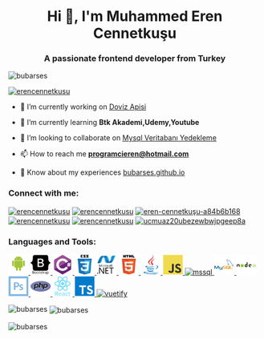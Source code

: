 <h1 align="center">Hi 👋, I'm Muhammed Eren Cennetkuşu</h1>
<h3 align="center">A passionate frontend developer from Turkey</h3>

<p align="left"> <img src="https://komarev.com/ghpvc/?username=bubarses&label=Profile%20views&color=0e75b6&style=flat" alt="bubarses" /> </p>

<p align="left"> <a href="https://twitter.com/erencennetkusu" target="blank"><img src="https://img.shields.io/twitter/follow/erencennetkusu?logo=twitter&style=for-the-badge" alt="erencennetkusu" /></a> </p>

- 🔭 I’m currently working on [Doviz Apisi](https://github.com/bubarses/TCMBDovizConverterApi)

- 🌱 I’m currently learning **Btk Akademi,Udemy,Youtube**

- 👯 I’m looking to collaborate on [Mysql Veritabanı Yedekleme](https://github.com/bubarses/VeritabaniYedeklemeMysql)

- 📫 How to reach me **programcieren@hotmail.com**

- 📄 Know about my experiences [bubarses.github.io](bubarses.github.io)

<h3 align="left">Connect with me:</h3>
<p align="left">
<a href="https://codepen.io/erencennetkusu" target="blank"><img align="center" src="https://raw.githubusercontent.com/rahuldkjain/github-profile-readme-generator/master/src/images/icons/Social/codepen.svg" alt="erencennetkusu" height="30" width="40" /></a>
<a href="https://twitter.com/erencennetkusu" target="blank"><img align="center" src="https://raw.githubusercontent.com/rahuldkjain/github-profile-readme-generator/master/src/images/icons/Social/twitter.svg" alt="erencennetkusu" height="30" width="40" /></a>
<a href="https://linkedin.com/in/eren-cennetkuşu-a84b6b168" target="blank"><img align="center" src="https://raw.githubusercontent.com/rahuldkjain/github-profile-readme-generator/master/src/images/icons/Social/linked-in-alt.svg" alt="eren-cennetkuşu-a84b6b168" height="30" width="40" /></a>
<a href="https://fb.com/erencennetkusu" target="blank"><img align="center" src="https://raw.githubusercontent.com/rahuldkjain/github-profile-readme-generator/master/src/images/icons/Social/facebook.svg" alt="erencennetkusu" height="30" width="40" /></a>
<a href="https://instagram.com/erencennetkusu" target="blank"><img align="center" src="https://raw.githubusercontent.com/rahuldkjain/github-profile-readme-generator/master/src/images/icons/Social/instagram.svg" alt="erencennetkusu" height="30" width="40" /></a>
<a href="https://www.youtube.com/c/ucmuaz20ubezewbwjpgeep8a" target="blank"><img align="center" src="https://raw.githubusercontent.com/rahuldkjain/github-profile-readme-generator/master/src/images/icons/Social/youtube.svg" alt="ucmuaz20ubezewbwjpgeep8a" height="30" width="40" /></a>
</p>

<h3 align="left">Languages and Tools:</h3>
<p align="left"> <a href="https://developer.android.com" target="_blank" rel="noreferrer"> <img src="https://raw.githubusercontent.com/devicons/devicon/master/icons/android/android-original-wordmark.svg" alt="android" width="40" height="40"/> </a> <a href="https://getbootstrap.com" target="_blank" rel="noreferrer"> <img src="https://raw.githubusercontent.com/devicons/devicon/master/icons/bootstrap/bootstrap-plain-wordmark.svg" alt="bootstrap" width="40" height="40"/> </a> <a href="https://www.w3schools.com/cs/" target="_blank" rel="noreferrer"> <img src="https://raw.githubusercontent.com/devicons/devicon/master/icons/csharp/csharp-original.svg" alt="csharp" width="40" height="40"/> </a> <a href="https://www.w3schools.com/css/" target="_blank" rel="noreferrer"> <img src="https://raw.githubusercontent.com/devicons/devicon/master/icons/css3/css3-original-wordmark.svg" alt="css3" width="40" height="40"/> </a> <a href="https://dotnet.microsoft.com/" target="_blank" rel="noreferrer"> <img src="https://raw.githubusercontent.com/devicons/devicon/master/icons/dot-net/dot-net-original-wordmark.svg" alt="dotnet" width="40" height="40"/> </a> <a href="https://www.w3.org/html/" target="_blank" rel="noreferrer"> <img src="https://raw.githubusercontent.com/devicons/devicon/master/icons/html5/html5-original-wordmark.svg" alt="html5" width="40" height="40"/> </a> <a href="https://www.java.com" target="_blank" rel="noreferrer"> <img src="https://raw.githubusercontent.com/devicons/devicon/master/icons/java/java-original.svg" alt="java" width="40" height="40"/> </a> <a href="https://developer.mozilla.org/en-US/docs/Web/JavaScript" target="_blank" rel="noreferrer"> <img src="https://raw.githubusercontent.com/devicons/devicon/master/icons/javascript/javascript-original.svg" alt="javascript" width="40" height="40"/> </a> <a href="https://www.microsoft.com/en-us/sql-server" target="_blank" rel="noreferrer"> <img src="https://www.svgrepo.com/show/303229/microsoft-sql-server-logo.svg" alt="mssql" width="40" height="40"/> </a> <a href="https://www.mysql.com/" target="_blank" rel="noreferrer"> <img src="https://raw.githubusercontent.com/devicons/devicon/master/icons/mysql/mysql-original-wordmark.svg" alt="mysql" width="40" height="40"/> </a> <a href="https://nodejs.org" target="_blank" rel="noreferrer"> <img src="https://raw.githubusercontent.com/devicons/devicon/master/icons/nodejs/nodejs-original-wordmark.svg" alt="nodejs" width="40" height="40"/> </a> <a href="https://www.photoshop.com/en" target="_blank" rel="noreferrer"> <img src="https://raw.githubusercontent.com/devicons/devicon/master/icons/photoshop/photoshop-line.svg" alt="photoshop" width="40" height="40"/> </a> <a href="https://www.php.net" target="_blank" rel="noreferrer"> <img src="https://raw.githubusercontent.com/devicons/devicon/master/icons/php/php-original.svg" alt="php" width="40" height="40"/> </a> <a href="https://reactjs.org/" target="_blank" rel="noreferrer"> <img src="https://raw.githubusercontent.com/devicons/devicon/master/icons/react/react-original-wordmark.svg" alt="react" width="40" height="40"/> </a> <a href="https://www.typescriptlang.org/" target="_blank" rel="noreferrer"> <img src="https://raw.githubusercontent.com/devicons/devicon/master/icons/typescript/typescript-original.svg" alt="typescript" width="40" height="40"/> </a> <a href="https://vuetifyjs.com/en/" target="_blank" rel="noreferrer"> <img src="https://bestofjs.org/logos/vuetify.svg" alt="vuetify" width="40" height="40"/> </a> </p>

<p><img align="left" src="https://github-readme-stats.vercel.app/api/top-langs?username=bubarses&show_icons=true&locale=en&layout=compact" alt="bubarses" /></p>

<p>&nbsp;<img align="center" src="https://github-readme-stats.vercel.app/api?username=bubarses&show_icons=true&locale=en" alt="bubarses" /></p>

<p><img align="center" src="https://github-readme-streak-stats.herokuapp.com/?user=bubarses&" alt="bubarses" /></p>
